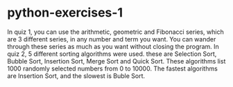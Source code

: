 # python-exercises-1
In quiz 1, you can use the arithmetic, geometric and Fibonacci series, which are 3 different series, in any number and term you want. 
You can wander through these series as much as you want without closing the program.
In quiz 2, 5 different sorting algorithms were used. these are Selection Sort, Bubble Sort, Insertion Sort, Merge Sort and Quick Sort.
These algorithms list 1000 randomly selected numbers from 0 to 10000. The fastest algorithms are Insertion Sort, and the slowest is Buble Sort.
